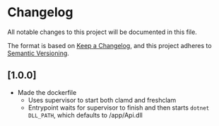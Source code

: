 # Changelog

All notable changes to this project will be documented in this file.

The format is based on [Keep a Changelog](https://keepachangelog.com/en/1.0.0/),
and this project adheres to [Semantic Versioning](https://semver.org/spec/v2.0.0.html).

## [1.0.0]

- Made the dockerfile
  - Uses supervisor to start both clamd and freshclam
  - Entrypoint waits for supervisor to finish and then starts `dotnet DLL_PATH`, which defaults to /app/Api.dll
  